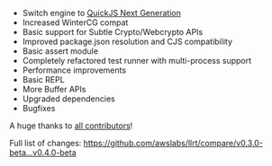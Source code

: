 - Switch engine to [QuickJS Next Generation](https://github.com/quickjs-ng/quickjs)
- Increased WinterCG compat
- Basic support for Subtle Crypto/Webcrypto APIs
- Improved package.json resolution and CJS compatibility
- Basic assert module
- Completely refactored test runner with multi-process support
- Performance improvements
- Basic REPL
- More Buffer APIs
- Upgraded dependencies
- Bugfixes

A huge thanks to [all contributors](https://github.com/awslabs/llrt/graphs/contributors)!

Full list of changes:
https://github.com/awslabs/llrt/compare/v0.3.0-beta...v0.4.0-beta
